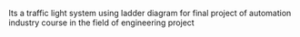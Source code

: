 Its a traffic light system using ladder diagram for final project of automation industry course in the field of engineering project
